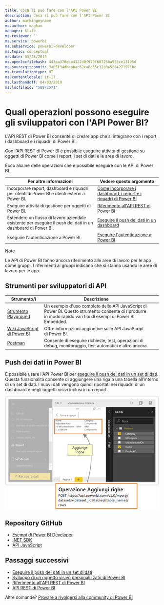 ```yaml
---
title: Cosa si può fare con l'API Power BI
description: Cosa si può fare con l'API Power BI
author: markingmyname
ms.author: maghan
manager: kfile
ms.reviewer: ''
ms.service: powerbi
ms.subservice: powerbi-developer
ms.topic: conceptual
ms.date: 03/25/2019
ms.openlocfilehash: 443aa370ebb4122d0f979f60726ba953ce13195d
ms.sourcegitcommit: 3a05f34dbeabac62ea8c35c12a045284271971bc
ms.translationtype: HT
ms.contentlocale: it-IT
ms.lasthandoff: 04/03/2019
ms.locfileid: "58872571"
---
```

# <a name="what-can-developers-do-with-the-power-bi-api"></a>Quali operazioni possono eseguire gli sviluppatori con l'API Power BI?

L'API REST di Power BI consente di creare app che si integrano con i report, i dashboard e i riquadri di Power BI.

Con l'API REST di Power BI è possibile eseguire attività di gestione su oggetti di Power BI come i report, i set di dati e le aree di lavoro.

Ecco alcune delle operazioni che è possibile eseguire con le API di Power BI.

| **Per altre informazioni** | **Vedere questo argomento** |
|----------------------------------------------------------------------------------|------------------------------------------------------------------------------------|
| Incorporare report, dashboard e riquadri per utenti di Power BI e utenti esterni a Power BI. | [Come incorporare i dashboard, i report e i riquadri di Power BI ](embedding-content.md) |
| Eseguire attività di gestione per oggetti di Power BI. | [Riferimento all'API REST di Power BI](https://docs.microsoft.com/rest/api/power-bi/) |
| Estendere un flusso di lavoro aziendale esistente per eseguire il push dei dati in un dashboard di Power BI. | [Eseguire il push dei dati in un dashboard ](walkthrough-push-data.md) |
| Eseguire l'autenticazione a Power BI. | [Eseguire l'autenticazione a Power BI ](get-azuread-access-token.md) |

> [!NOTE]
> Le API di Power BI fanno ancora riferimento alle aree di lavoro per le app come gruppi. I riferimenti ai gruppi indicano che si stanno usando le aree di lavoro per le app.

## <a name="api-developer-tools"></a>Strumenti per sviluppatori di API

| Strumento/i | Descrizione |  |  |
|-------------------------|---------------------------------------------------------------------------------------------------------------------------------------------------|---|---|
| [Strumento Playground](https://microsoft.github.io/PowerBI-JavaScript/demo) | Un esempio d'uso completo delle API JavaScript di Power BI. Questo strumento consente di riprodurre in modo rapido vari tipi di esempi di Power BI Embedded. |  |  |
| [Wiki JavaScript di Power BI](https://github.com/Microsoft/powerbi-javascript/wiki) | Offre informazioni aggiuntive sulle API JavaScript di Power BI. |  |  |
| [Postman](https://www.getpostman.com/) | Consente di eseguire richieste, test, operazioni di debug, monitoraggio, test automatici e altro ancora. |

## <a name="push-data-into-power-bi"></a>Push dei dati in Power BI

È possibile usare l'API Power BI per [eseguire il push dei dati in un set di dati](walkthrough-push-data.md). Questa funzionalità consente di aggiungere una riga a una tabella all'interno di un set di dati. I nuovi dati vengono quindi riportati nei riquadri di un dashboard e negli oggetti visivi inclusi in un report.

![Esempio di push dei dati](media/what-can-you-do/powerbi-push-data.png)

## <a name="github-repositories"></a>Repository GitHub

* [Esempi di Power BI Developer](https://github.com/Microsoft/PowerBI-Developer-Samples)
* [.NET SDK](https://github.com/Microsoft/PowerBI-CSharp)
* [API JavaScript](https://github.com/Microsoft/PowerBI-JavaScript)

## <a name="next-steps"></a>Passaggi successivi

* [Eseguire il push dei dati in un set di dati](walkthrough-push-data.md)
* [Sviluppo di un oggetto visivo personalizzato di Power BI](custom-visual-develop-tutorial.md)
* [Riferimento all'API REST di Power BI](rest-api-reference.md)
* [API REST di Power BI](https://docs.microsoft.com/rest/api/power-bi/)

Altre domande? [Provare a rivolgersi alla community di Power BI](http://community.powerbi.com/)
